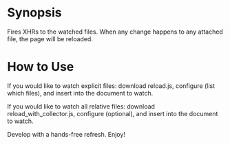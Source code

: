 Synopsis
========
Fires XHRs to the watched files. When any change happens to any attached file, the page will be reloaded.

How to Use
==========

If you would like to watch explicit files: download reload.js, configure (list which files), and insert into the document to watch.

If you would like to watch all relative files: download reload_with_collector.js, configure (optional), and insert into the document to watch.

Develop with a hands-free refresh. Enjoy!